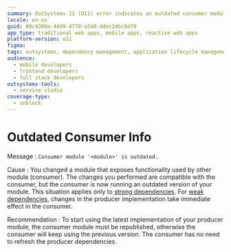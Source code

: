```yaml
---
summary: OutSystems 11 (O11) error indicates an outdated consumer module due to changes in a producer module, requiring republishing.
locale: en-us
guid: 00c4300a-4dd9-4770-a540-ddec24bc8d79
app_type: traditional web apps, mobile apps, reactive web apps
platform-version: o11
figma:
tags: outsystems, dependency management, application lifecycle management, application troubleshooting, best practices
audience:
  - mobile developers
  - frontend developers
  - full stack developers
outsystems-tools:
  - service studio
coverage-type:
  - unblock
---
```


# Outdated Consumer Info

<a id="helpid-30181"></a>

Message
:   `Consumer module '<module>' is outdated.`

Cause
:   You changed a module that exposes functionality used by other module (consumer). The changes you performed are compatible with the consumer, but the consumer is now running an outdated version of your module. This situation applies only to [strong dependencies](../../../building-apps/reuse-and-refactor/strong-weak-dependencies.md#strong-dependencies). For [weak dependencies](../../../building-apps/reuse-and-refactor/strong-weak-dependencies.md#weak-dependencies), changes in the producer implementation take immediate effect in the consumer.

Recommendation
:   To start using the latest implementation of your producer module, the consumer module must be republished, otherwise the consumer will keep using the previous version. The consumer has no need to refresh the producer dependencies.
